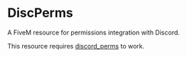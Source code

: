 # DiscPerms
A FiveM resource for permissions integration with Discord.

This resource requires [discord_perms](https://github.com/sadboilogan/discord_perms) to work.
